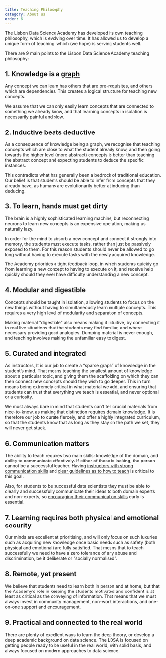 ```yaml
---
title: Teaching Philosophy
category: About us
order: 6
---
```


The Lisbon Data Science Academy has developed its own teaching philosophy, which is evolving over time. It has allowed us to develop a unique form of teaching, which (we hope) is serving students well. 

There are 9 main points to the Lisbon Data Science Academy teaching philosophy: 

## 1. Knowledge is a [graph](https://drive.google.com/open?id=10zYLA7B2Rk8Pgy0ZQ6mnVQdIKo-26Ld8) 
Any concept we can learn has others that are pre-requisites, and others which are dependencies. This creates a logical structure for teaching new concepts.   

We assume that we can only easily learn concepts that are connected to something we already know, and that learning concepts in isolation is necessarily painful and slow. 

## 2. Inductive beats deductive 
As a consequence of knowledge being a graph, we recognise that teaching concepts which are close to what the student already know, and then going towards the higher level (more abstract) concepts is better than teaching the abstract concept and expecting students to deduce the specific instances. 

This contradicts what has generally been a bedrock of traditional education. Our belief is that students should be able to infer from concepts that they already have, as humans are evolutionarily better at inducing than deducing. 

## 3. To learn, hands must get dirty 
The brain is a highly sophisticated learning machine, but reconnecting neurons to learn new concepts is an expensive operation, making us naturally lazy. 

In order for the mind to absorb a new concept and connect it strongly into memory, the students must execute tasks, rather than just be passively exposed to them. For this reason students should never be allowed to go long without having to execute tasks with the newly acquired knowledge. 

The Academy priorities a tight feedback loop, in which students quickly go from learning a new concept to having to execute on it, and receive help quickly should they ever have difficulty understanding a new concept. 

## 4. Modular and digestible 
Concepts should be taught in isolation, allowing students to focus on the new things without having to simultaneously learn multiple concepts. This requires a very high level of modularity and separation of concepts. 

Making material "digestible" also means making it intuitive, by connecting it to real live situations that the students may find familiar, and where necessary providing good analogies. Dumping material is never enough, and teaching involves making the unfamiliar easy to digest.  

## 5. Curated and integrated  
As instructors, It is our job to create a “sparse graph” of knowledge in the student’s mind. That means teaching the smallest amount of knowledge about a particular topic, and giving them the scaffolding on which they can then connect new concepts should they wish to go deeper. This in turn means being extremely critical in what material we add, and ensuring that students can trust that everything we teach is essential, and never optional or a curiosity. 

We must always bare in mind that students can’t tell crucial materials from nice-to-know, as making that distinction requires domain knowledge. It is therefore our job to curate fiercely, and offer a highly integrated curriculum, so that the students know that as long as they stay on the path we set, they will never get stuck. 

## 6. Communication matters 
The ability to teach requires two main skills: knowledge of the domain, and ability to communicate effectively. If either of these is lacking, the person cannot be a successful teacher. Having [instructors with strong communication skills](http://www.lisbondatascience.org/about-us/) and [clear guidelines as to how to teach](https://github.com/LDSSA/wiki/wiki/How-to-build-Learning-Units#before-writing-anything-start-by-seeing-how-other-people-explain-it) is critical to this goal. 

Also, for students to be successful data scientists they must be able to clearly and successfully communicate their ideas to both domain experts and non-experts, so [encouraging their communication skills](https://docs.google.com/presentation/d/1TR4oWyhyzAP75DYQYtaRRZGPmSA9Q_omyLfMD1jV43M/edit#slide=id.g23460e2f76_0_3) early is essential. 

## 7. Learning requires both physical and emotional security 
Our minds are excellent at prioritising, and will only focus on such luxuries such as acquiring new knowledge once basic needs such as safety (both physical and emotional) are fully satisfied. That means that to teach successfully we need to have a zero tolerance of any abuse and discrimination, be it deliberate or “socially normalised”.  

## 8. Remote, yet present 
We believe that students need to learn both in person and at home, but that the Academy’s role in keeping the students motivated and confident is at least as critical as the conveying of information. That means that we must always invest in community management, non-work interactions, and one-on-one support and encouragement. 

## 9. Practical and connected to the real world 
There are plenty of excellent ways to learn the deep theory, or develop a deep academic background on data science. The LDSA is focused on getting people ready to be useful in the real world, with solid basis, and always focused on modern approaches to data science. 
